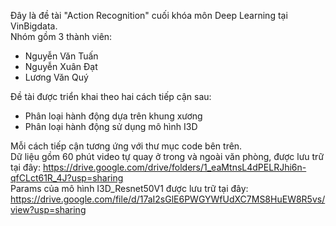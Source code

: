 Đây là đề tài "Action Recognition" cuối khóa môn Deep Learning tại VinBigdata.<br>
Nhóm gồm 3 thành viên:<br>
- Nguyễn Văn Tuấn<br>
- Nguyễn Xuân Đạt<br>
- Lương Văn Quý<br>

Đề tài được triển khai theo hai cách tiếp cận sau:<br>
- Phân loại hành động dựa trên khung xương<br>
- Phân loại hành động sử dụng mô hình I3D<br>

Mỗi cách tiếp cận tương ứng với thư mục code bên trên.<br>
Dữ liệu gồm 60 phút video tự quay ở trong và ngoài văn phòng, được lưu trữ tại đây: https://drive.google.com/drive/folders/1_eaMtnsL4dPELRJhi6n-qfCLct61R_4J?usp=sharing <br>
Params của mô hình I3D_Resnet50V1 được lưu trữ tại đây: https://drive.google.com/file/d/17aI2sGlE6PWGYWfUdXC7MS8HuEW8R5vs/view?usp=sharing
